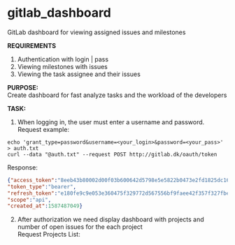 # gitlab_dashboard
GitLab dashboard for viewing assigned issues and milestones

**REQUIREMENTS**  
1. Authentication with login | pass
2. Viewing milestones with issues
3. Viewing the task assignee and their issues

**PURPOSE:**  
Create dashboard for fast analyze tasks and the workload of the developers

**TASK:**
1. When logging in, the user must enter a username and password.  
Request example:  
```CURL
echo 'grant_type=password&username=<your_login>&password=<your_pass>' > auth.txt
curl --data "@auth.txt" --request POST http://gitlab.dk/oauth/token
```
Response:
```JSON
{"access_token":"8eeb43b80002d00f03b600642d5798e5e5822b0473e2fd1825dc16b614805172",
"token_type":"bearer",
"refresh_token":"e180fe9c9e053e360475f329772d567556bf9faee42f357f327fbea1ceaaa5fc",
"scope":"api",
"created_at":1587487049}
```
2. After authorization we need display dashboard with projects and number of open issues for the each project  
Request Projects List:

